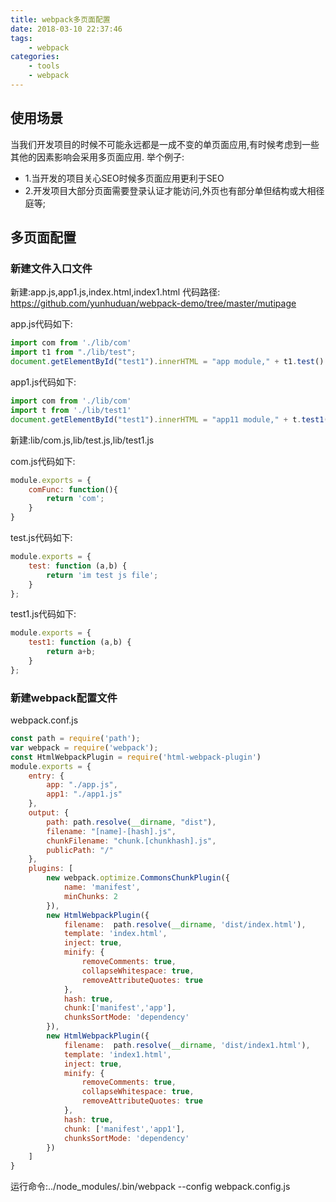 ```yaml
---
title: webpack多页面配置
date: 2018-03-10 22:37:46
tags: 
	- webpack
categories:
	- tools
	- webpack
---
```

## 使用场景
当我们开发项目的时候不可能永远都是一成不变的单页面应用,有时候考虑到一些其他的因素影响会采用多页面应用.
举个例子:
- 1.当开发的项目关心SEO时候多页面应用更利于SEO
- 2.开发项目大部分页面需要登录认证才能访问,外页也有部分单但结构或大相径庭等;

## 多页面配置

### 新建文件入口文件
新建:app.js,app1.js,index.html,index1.html
代码路径: https://github.com/yunhuduan/webpack-demo/tree/master/mutipage

<!-- more -->

app.js代码如下:
```javascript
import com from './lib/com'
import t1 from "./lib/test";
document.getElementById("test1").innerHTML = "app module," + t1.test() + ',com:' + com.comFunc();
```

app1.js代码如下:
```javascript
import com from './lib/com'
import t from './lib/test1'
document.getElementById("test1").innerHTML = "app11 module," + t.test1() + ',com:' + com.comFunc();
```

新建:lib/com.js,lib/test.js,lib/test1.js

com.js代码如下:
```javascript
module.exports = {
	comFunc: function(){
		return 'com';
	}
}
```

test.js代码如下:
```javascript
module.exports = {
	test: function (a,b) {
		return 'im test js file';
	}
};
```


test1.js代码如下:
```javascript
module.exports = {
	test1: function (a,b) {
		return a+b;
	}
};
```

### 新建webpack配置文件
webpack.conf.js
```javascript
const path = require('path');
var webpack = require('webpack');
const HtmlWebpackPlugin = require('html-webpack-plugin')
module.exports = {
	entry: {
		app: "./app.js",
		app1: "./app1.js"
	},
	output: {
		path: path.resolve(__dirname, "dist"),
		filename: "[name]-[hash].js",
		chunkFilename: "chunk.[chunkhash].js",
		publicPath: "/"
	},
	plugins: [
		new webpack.optimize.CommonsChunkPlugin({
			name: 'manifest',
			minChunks: 2
		}),
		new HtmlWebpackPlugin({
			filename:  path.resolve(__dirname, 'dist/index.html'),
			template: 'index.html',
			inject: true,
			minify: {
				removeComments: true,
				collapseWhitespace: true,
				removeAttributeQuotes: true
			},
			hash: true,
			chunk:['manifest','app'],
			chunksSortMode: 'dependency'
		}),
		new HtmlWebpackPlugin({
			filename:  path.resolve(__dirname, 'dist/index1.html'),
			template: 'index1.html',
			inject: true,
			minify: {
				removeComments: true,
				collapseWhitespace: true,
				removeAttributeQuotes: true
			},
			hash: true,
			chunk: ['manifest','app1'],
			chunksSortMode: 'dependency'
		})
	]
}
```

运行命令:../node_modules/.bin/webpack --config webpack.config.js 

